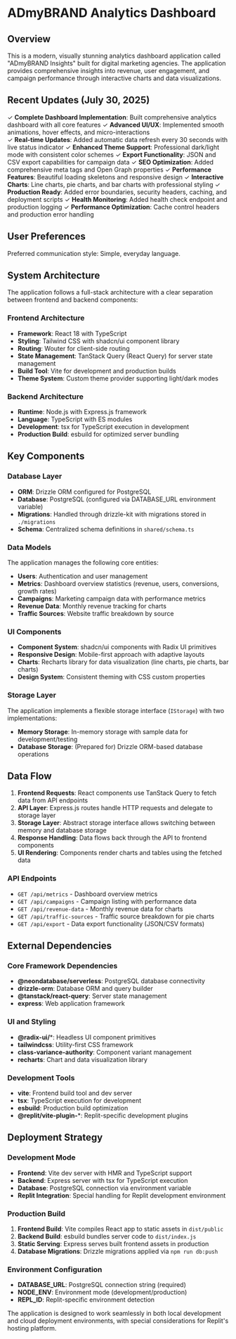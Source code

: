 # ADmyBRAND Analytics Dashboard

## Overview

This is a modern, visually stunning analytics dashboard application called "ADmyBRAND Insights" built for digital marketing agencies. The application provides comprehensive insights into revenue, user engagement, and campaign performance through interactive charts and data visualizations. 

## Recent Updates (July 30, 2025)

✓ **Complete Dashboard Implementation**: Built comprehensive analytics dashboard with all core features
✓ **Advanced UI/UX**: Implemented smooth animations, hover effects, and micro-interactions  
✓ **Real-time Updates**: Added automatic data refresh every 30 seconds with live status indicator
✓ **Enhanced Theme Support**: Professional dark/light mode with consistent color schemes
✓ **Export Functionality**: JSON and CSV export capabilities for campaign data
✓ **SEO Optimization**: Added comprehensive meta tags and Open Graph properties
✓ **Performance Features**: Beautiful loading skeletons and responsive design
✓ **Interactive Charts**: Line charts, pie charts, and bar charts with professional styling
✓ **Production Ready**: Added error boundaries, security headers, caching, and deployment scripts
✓ **Health Monitoring**: Added health check endpoint and production logging
✓ **Performance Optimization**: Cache control headers and production error handling

## User Preferences

Preferred communication style: Simple, everyday language.

## System Architecture

The application follows a full-stack architecture with a clear separation between frontend and backend components:

### Frontend Architecture
- **Framework**: React 18 with TypeScript
- **Styling**: Tailwind CSS with shadcn/ui component library
- **Routing**: Wouter for client-side routing
- **State Management**: TanStack Query (React Query) for server state management
- **Build Tool**: Vite for development and production builds
- **Theme System**: Custom theme provider supporting light/dark modes

### Backend Architecture
- **Runtime**: Node.js with Express.js framework
- **Language**: TypeScript with ES modules
- **Development**: tsx for TypeScript execution in development
- **Production Build**: esbuild for optimized server bundling

## Key Components

### Database Layer
- **ORM**: Drizzle ORM configured for PostgreSQL
- **Database**: PostgreSQL (configured via DATABASE_URL environment variable)
- **Migrations**: Handled through drizzle-kit with migrations stored in `./migrations`
- **Schema**: Centralized schema definitions in `shared/schema.ts`

### Data Models
The application manages the following core entities:
- **Users**: Authentication and user management
- **Metrics**: Dashboard overview statistics (revenue, users, conversions, growth rates)
- **Campaigns**: Marketing campaign data with performance metrics
- **Revenue Data**: Monthly revenue tracking for charts
- **Traffic Sources**: Website traffic breakdown by source

### UI Components
- **Component System**: shadcn/ui components with Radix UI primitives
- **Responsive Design**: Mobile-first approach with adaptive layouts
- **Charts**: Recharts library for data visualization (line charts, pie charts, bar charts)
- **Design System**: Consistent theming with CSS custom properties

### Storage Layer
The application implements a flexible storage interface (`IStorage`) with two implementations:
- **Memory Storage**: In-memory storage with sample data for development/testing
- **Database Storage**: (Prepared for) Drizzle ORM-based database operations

## Data Flow

1. **Frontend Requests**: React components use TanStack Query to fetch data from API endpoints
2. **API Layer**: Express.js routes handle HTTP requests and delegate to storage layer
3. **Storage Layer**: Abstract storage interface allows switching between memory and database storage
4. **Response Handling**: Data flows back through the API to frontend components
5. **UI Rendering**: Components render charts and tables using the fetched data

### API Endpoints
- `GET /api/metrics` - Dashboard overview metrics
- `GET /api/campaigns` - Campaign listing with performance data
- `GET /api/revenue-data` - Monthly revenue data for charts
- `GET /api/traffic-sources` - Traffic source breakdown for pie charts
- `GET /api/export` - Data export functionality (JSON/CSV formats)

## External Dependencies

### Core Framework Dependencies
- **@neondatabase/serverless**: PostgreSQL database connectivity
- **drizzle-orm**: Database ORM and query builder
- **@tanstack/react-query**: Server state management
- **express**: Web application framework

### UI and Styling
- **@radix-ui/***: Headless UI component primitives
- **tailwindcss**: Utility-first CSS framework
- **class-variance-authority**: Component variant management
- **recharts**: Chart and data visualization library

### Development Tools
- **vite**: Frontend build tool and dev server
- **tsx**: TypeScript execution for development
- **esbuild**: Production build optimization
- **@replit/vite-plugin-***: Replit-specific development plugins

## Deployment Strategy

### Development Mode
- **Frontend**: Vite dev server with HMR and TypeScript support
- **Backend**: Express server with tsx for TypeScript execution
- **Database**: PostgreSQL connection via environment variable
- **Replit Integration**: Special handling for Replit development environment

### Production Build
1. **Frontend Build**: Vite compiles React app to static assets in `dist/public`
2. **Backend Build**: esbuild bundles server code to `dist/index.js`
3. **Static Serving**: Express serves built frontend assets in production
4. **Database Migrations**: Drizzle migrations applied via `npm run db:push`

### Environment Configuration
- **DATABASE_URL**: PostgreSQL connection string (required)
- **NODE_ENV**: Environment mode (development/production)
- **REPL_ID**: Replit-specific environment detection

The application is designed to work seamlessly in both local development and cloud deployment environments, with special considerations for Replit's hosting platform.